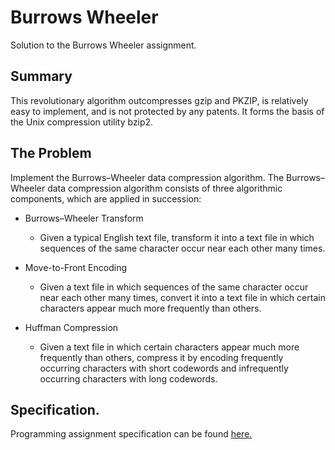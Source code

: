 # Burrows Wheeler
Solution to the Burrows Wheeler assignment.

## Summary
This revolutionary algorithm outcompresses gzip and PKZIP, is relatively easy to implement, and is not protected by any patents. It forms the basis of the Unix compression utility bzip2.

## The Problem
Implement the Burrows–Wheeler data compression algorithm. The Burrows–Wheeler data compression algorithm consists of three algorithmic components, which are applied in succession:

* Burrows–Wheeler Transform
  * Given a typical English text file, transform it into a text file in which sequences of the same character occur near each other many times.

* Move-to-Front Encoding
  * Given a text file in which sequences of the same character occur near each other many times, convert it into a text file in which certain characters appear much more frequently than others.

* Huffman Compression
  * Given a text file in which certain characters appear much more frequently than others, compress it by encoding frequently occurring characters with short codewords and infrequently occurring characters with long codewords.

## Specification.
Programming assignment specification can be found [here.](https://coursera.cs.princeton.edu/algs4/assignments/burrows/specification.php)

